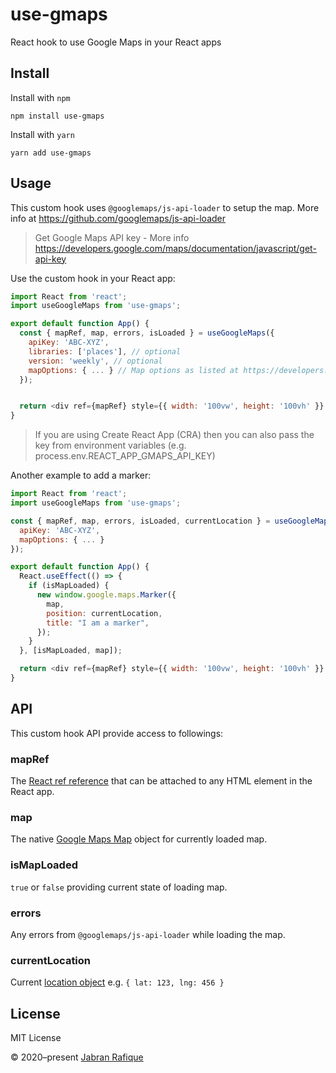 # use-gmaps

React hook to use Google Maps in your React apps

## Install

Install with `npm`

```
npm install use-gmaps
```

Install with `yarn`

```
yarn add use-gmaps
```

## Usage

This custom hook uses `@googlemaps/js-api-loader` to setup the map. More info at https://github.com/googlemaps/js-api-loader

> Get Google Maps API key - More info https://developers.google.com/maps/documentation/javascript/get-api-key

Use the custom hook in your React app:

```js
import React from 'react';
import useGoogleMaps from 'use-gmaps';

export default function App() {
  const { mapRef, map, errors, isLoaded } = useGoogleMaps({
    apiKey: 'ABC-XYZ',
    libraries: ['places'], // optional
    version: 'weekly', // optional
    mapOptions: { ... } // Map options as listed at https://developers.google.com/maps/documentation/javascript/reference/map#MapOptions
  });


  return <div ref={mapRef} style={{ width: '100vw', height: '100vh' }} />;
}

```

> If you are using Create React App (CRA) then you can also pass the key from environment variables (e.g. process.env.REACT_APP_GMAPS_API_KEY)

Another example to add a marker:

```js
import React from 'react';
import useGoogleMaps from 'use-gmaps';

const { mapRef, map, errors, isLoaded, currentLocation } = useGoogleMaps({
  apiKey: 'ABC-XYZ',
  mapOptions: { ... }
});

export default function App() {
  React.useEffect(() => {
    if (isMapLoaded) {
      new window.google.maps.Marker({
        map,
        position: currentLocation,
        title: "I am a marker",
      });
    }
  }, [isMapLoaded, map]);

  return <div ref={mapRef} style={{ width: '100vw', height: '100vh' }} />;
}

```

## API

This custom hook API provide access to followings:

### mapRef

The [React ref reference](https://reactjs.org/docs/hooks-reference.html#useref) that can be attached to any HTML element in the React app.

### map

The native [Google Maps Map](https://developers.google.com/maps/documentation/javascript/reference/map) object for currently loaded map.

### isMapLoaded

`true` or `false` providing current state of loading map.

### errors

Any errors from `@googlemaps/js-api-loader` while loading the map.

### currentLocation

Current [location object](https://developers.google.com/maps/documentation/javascript/reference/coordinates#LatLng) e.g. `{ lat: 123, lng: 456 }`

## License

MIT License

&copy; 2020–present [Jabran Rafique](https://jabran.me)
